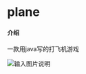 # plane

#### 介绍
一款用java写的打飞机游戏

![输入图片说明](https://foruda.gitee.com/images/1723634476512279726/c4094eb7_13937890.png "屏幕截图")


